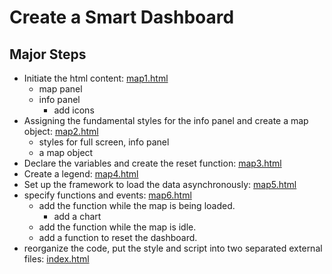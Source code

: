 # Create a Smart Dashboard
## Major Steps

- Initiate the html content: [map1.html](https://jakobzhao.github.io/geog458/weeks/week06/map1.html)
  - map panel
  - info panel
    - add icons
- Assigning the fundamental styles for the info panel and create a map object: [map2.html](https://jakobzhao.github.io/geog458/weeks/week06/map2.html)
  - styles for full screen, info panel
  - a map object
- Declare the variables and create the reset function: [map3.html](https://jakobzhao.github.io/geog458/weeks/week06/map3.html)
- Create a legend: [map4.html](https://jakobzhao.github.io/geog458/weeks/week06/map4.html)
- Set up the framework to load the data asynchronously: [map5.html](https://jakobzhao.github.io/geog458/weeks/week06/map5.html)
- specify functions and events: [map6.html](https://jakobzhao.github.io/geog458/weeks/week06/map6.html)
  - add the function while the map is being loaded.
    - add a chart
  - add the function while the map is idle.
  - add a function to reset the dashboard.
- reorganize the code, put the style and script into two separated external files: [index.html](https://jakobzhao.github.io/geog458/weeks/week06/index.html)